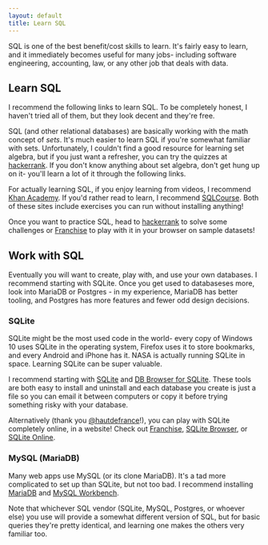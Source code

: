 ```yaml
---
layout: default
title: Learn SQL
---
```


SQL is one of the best benefit/cost skills to learn. It's fairly easy to learn,
and it immediately becomes useful for many jobs- including software
engineering, accounting, law, or any other job that deals with data.

## Learn SQL

I recommend the following links to learn SQL. To be completely honest, I
haven't tried all of them, but they look decent and they're free.

SQL (and other relational databases) are basically working with the math
concept of *sets*. It's much easier to learn SQL if you're somewhat familiar
with sets. Unfortunately, I couldn't find a good resource for learning set
algebra, but if you just want a refresher, you can try the quizzes at
[hackerrank](https://www.hackerrank.com/domains/databases/relational-algebra).
If you don't know anything about set algebra, don't get hung up on it- you'll
learn a lot of it through the following links.

For actually learning SQL, if you enjoy learning from videos, I recommend [Khan
Academy](https://www.khanacademy.org/computing/computer-programming/sql#sql-basics).
If you'd rather read to learn, I recommend
[SQLCourse](http://www.sqlcourse.com/). Both of these sites include exercises
you can run without installing anything!

Once you want to practice SQL, head to
[hackerrank](https://www.hackerrank.com/domains/sql/select) to solve some
challenges or [Franchise](https://franchise.cloud/) to play with it in your browser
on sample datasets!

## Work with SQL

Eventually you will want to create, play with, and use your own databases. I
recommend starting with SQLite. Once you get used to databaseses more, look
into MariaDB or Postgres - in my experience, MariaDB has better tooling, and
Postgres has more features and fewer odd design decisions.

### SQLite


SQLite might be the most used code in the world- every copy of
Windows 10 uses SQLite in the operating system, Firefox uses it to store
bookmarks, and every Android and iPhone has it. NASA is actually running SQLite
in space. Learning SQLite can be super valuable.

I recommend starting with [SQLite](https://www.sqlite.org/) and [DB Browser for
SQLite](http://sqlitebrowser.org/). These tools are both easy to install and
uninstall and each database you create is just a file so you can email it
between computers or copy it before trying something risky with your database.

Alternatively (thank you [@hautdefrance](https://github.com/hautdefrance)!), you can play with SQLite
completely online, in a website! Check out
[Franchise](https://extendsclass.com/sqlite-browser.html), [SQLite
Browser](https://extendsclass.com/sqlite-browser.html), or [SQLite
Online](https://sqliteonline.com).

### MySQL (MariaDB)

Many web apps use MySQL (or its clone MariaDB). It's a tad more complicated to
set up than SQLite, but not too bad. I recommend installing
[MariaDB](https://mariadb.org/) and [MySQL
Workbench](https://www.mysql.com/products/workbench/).

Note that whichever SQL vendor (SQLite, MySQL, Postgres, or whoever else) you
use will provide a somewhat different version of SQL, but for basic queries
they're pretty identical, and learning one makes the others very familiar too.
